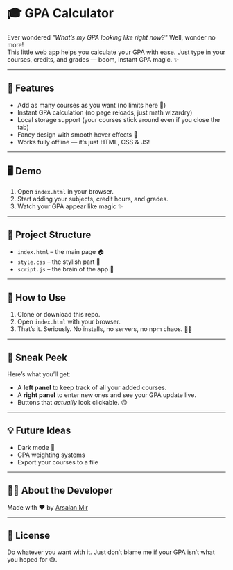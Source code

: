 # 🎓 GPA Calculator

Ever wondered *"What’s my GPA looking like right now?"* Well, wonder no more!  
This little web app helps you calculate your GPA with ease. Just type in your courses, credits, and grades — boom, instant GPA magic. ✨

---

## 🚀 Features
- Add as many courses as you want (no limits here 🙌)
- Instant GPA calculation (no page reloads, just math wizardry)
- Local storage support (your courses stick around even if you close the tab)
- Fancy design with smooth hover effects 🎨
- Works fully offline — it’s just HTML, CSS & JS!

---

## 🖥️ Demo
1. Open `index.html` in your browser.
2. Start adding your subjects, credit hours, and grades.
3. Watch your GPA appear like magic ✨

---

## 📂 Project Structure
- `index.html` – the main page 🏠
- `style.css` – the stylish part 💅
- `script.js` – the brain of the app 🧠

---

## 🔧 How to Use
1. Clone or download this repo.
2. Open `index.html` with your browser.
3. That’s it. Seriously. No installs, no servers, no npm chaos. 🚫🐍

---

## 🎨 Sneak Peek
Here’s what you’ll get:  
- A **left panel** to keep track of all your added courses.  
- A **right panel** to enter new ones and see your GPA update live.  
- Buttons that *actually* look clickable. 😏

---

## 💡 Future Ideas
- Dark mode 🌙  
- GPA weighting systems  
- Export your courses to a file  

---

## 🧑‍💻 About the Developer
Made with ❤️ by [Arsalan Mir](https://pk.linkedin.com/in/arsalan-mir-24a62328a)  

---

## 📜 License
Do whatever you want with it. Just don’t blame me if your GPA isn’t what you hoped for 😅.
